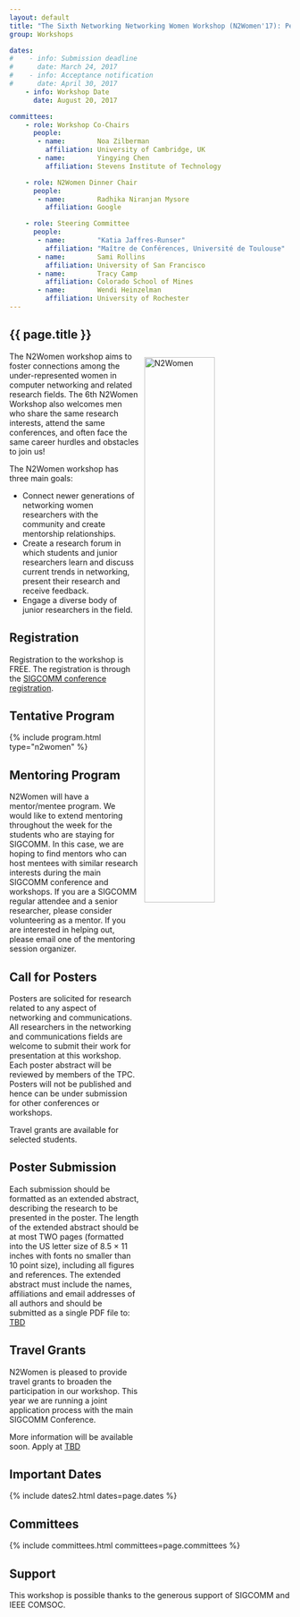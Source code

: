 ```yaml
---
layout: default
title: "The Sixth Networking Networking Women Workshop (N2Women'17): Personal Development Workshop"
group: Workshops

dates:
#    - info: Submission deadline
#      date: March 24, 2017
#    - info: Acceptance notification
#      date: April 30, 2017
    - info: Workshop Date
      date: August 20, 2017

committees:
    - role: Workshop Co-Chairs
      people:
       - name:        Noa Zilberman
         affiliation: University of Cambridge, UK
       - name:        Yingying Chen
         affiliation: Stevens Institute of Technology

    - role: N2Women Dinner Chair
      people:
       - name:        Radhika Niranjan Mysore
         affiliation: Google

    - role: Steering Committee
      people:
       - name:        "Katia Jaffres-Runser"
         affiliation: "Maître de Conférences, Université de Toulouse"
       - name:        Sami Rollins
         affiliation: University of San Francisco
       - name:        Tracy Camp
         affiliation: Colorado School of Mines
       - name:        Wendi Heinzelman
         affiliation: University of Rochester
---
```


## {{ page.title }}

[<img style="width: 50%; float: right; margin: 10px;" src="{{ site.baseurl }}/images/workshop-n2women-logo.png" alt="N2Women" align="middle">](http://n2women.comsoc.org/)

The N2Women workshop aims to foster connections among the under-represented women in computer networking and related research fields. The 6th N2Women Workshop also welcomes men who share the same research interests, attend the same conferences, and often face the same career hurdles and obstacles to join us!

The N2Women workshop has three main goals:

* Connect newer generations of networking women researchers with the community and create mentorship relationships.
* Create a research forum in which students and junior researchers learn and discuss current trends in networking, present their research and receive feedback.
* Engage a diverse body of junior researchers in the field.

## Registration

Registration to the workshop is FREE.
The registration is through the [SIGCOMM conference registration](#TBD).

## Tentative Program

<!-- https://docs.google.com/spreadsheets/d/1J-lppI-_qcclJbmP3DN_xhgKnJnL6S344BUQQ9JbvIE/edit#gid=406283272 -->

{% include program.html type="n2women" %}

## Mentoring Program

N2Women will have a mentor/mentee program. We would like to extend mentoring throughout the week for the students who are staying for SIGCOMM. In this case, we are hoping to find mentors who can host mentees with similar research interests during the main SIGCOMM conference and workshops. If you are a SIGCOMM regular attendee and a senior researcher, please consider volunteering as a mentor. If you are interested in helping out, please email one of the mentoring session organizer.

## Call for Posters

Posters are solicited for research related to any aspect of networking and communications. All researchers in the networking and communications fields are welcome to submit their work for presentation at this workshop. Each poster abstract will be reviewed by members of the TPC. Posters will not be published and hence can be under submission for other conferences or workshops.
<!-- Two posters will be selected to receive a best poster award generously sponsored by Hewlett Packard Laboratories. -->
Travel grants are available for selected students.

## Poster Submission

Each submission should be formatted as an extended abstract, describing the research to be presented in the poster. The length of the extended abstract should be at most TWO pages (formatted into the US letter size of 8.5 × 11 inches with fonts no smaller than 10 point size), including all figures and references. The extended abstract must include the names, affiliations and email addresses of all authors and should be submitted as a single PDF file to: [TBD](#TBD)

## Travel Grants

N2Women is pleased to provide travel grants to broaden the participation in our workshop. This year we are running a joint application process with the main SIGCOMM Conference.

More information will be available soon. Apply at [TBD](#TBD)

## Important Dates

 {% include dates2.html dates=page.dates %}


## Committees

{% include committees.html committees=page.committees %}

## Support

This workshop is possible thanks to the generous support of SIGCOMM and IEEE COMSOC.
